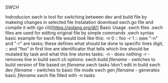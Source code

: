 SWCH

Indroducion
    swch is tool for switching between dev and build file by makeing changes in selected file
Instalation
    download swch.go file and compile it with (go cli)[https://golang.org/dl/]
Basic Usage
    .swch files
        .swch files are used for editing original file by simple commands
    .swch syntax
        basic example for swch file would look like this:
            -n 0 :: foo
            -r 1 :: qwe
        "-n" and "-r" are tasks; these defines what should be done to specific lines
        digit, :: and "foo" in first line are identificator that tells which line should be mutated by task and what this line stores
        tasks:
            -n - does nothing
            -r - removes line in build
    swch cli options:
        swch build *filename* - switches to build version of file based on *filename*.swch tasks
            !don't edit in build 
        swch dev *filename* - switches to basic file mode
        swch gen *filename* - generates basic *filename*.swch file filled with -n tasks
        